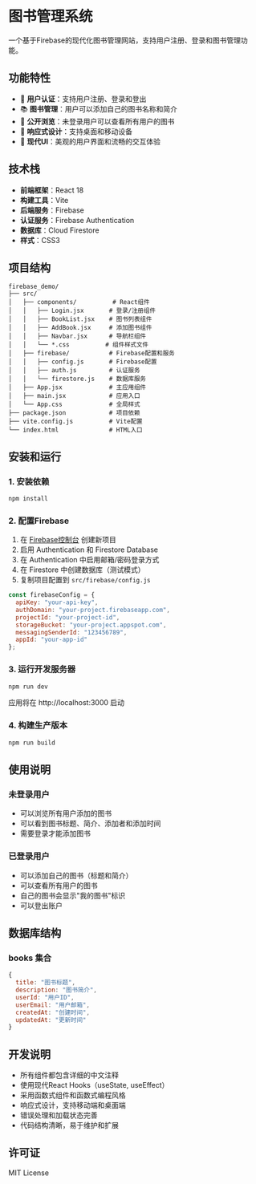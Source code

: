 # 图书管理系统

一个基于Firebase的现代化图书管理网站，支持用户注册、登录和图书管理功能。

## 功能特性

- 🔐 **用户认证**：支持用户注册、登录和登出
- 📚 **图书管理**：用户可以添加自己的图书名称和简介
- 👀 **公开浏览**：未登录用户可以查看所有用户的图书
- 📱 **响应式设计**：支持桌面和移动设备
- 🎨 **现代UI**：美观的用户界面和流畅的交互体验

## 技术栈

- **前端框架**：React 18
- **构建工具**：Vite
- **后端服务**：Firebase
- **认证服务**：Firebase Authentication
- **数据库**：Cloud Firestore
- **样式**：CSS3

## 项目结构

```
firebase_demo/
├── src/
│   ├── components/          # React组件
│   │   ├── Login.jsx       # 登录/注册组件
│   │   ├── BookList.jsx    # 图书列表组件
│   │   ├── AddBook.jsx     # 添加图书组件
│   │   ├── Navbar.jsx      # 导航栏组件
│   │   └── *.css          # 组件样式文件
│   ├── firebase/           # Firebase配置和服务
│   │   ├── config.js       # Firebase配置
│   │   ├── auth.js         # 认证服务
│   │   └── firestore.js    # 数据库服务
│   ├── App.jsx             # 主应用组件
│   ├── main.jsx            # 应用入口
│   └── App.css             # 全局样式
├── package.json            # 项目依赖
├── vite.config.js          # Vite配置
└── index.html              # HTML入口
```

## 安装和运行

### 1. 安装依赖

```bash
npm install
```

### 2. 配置Firebase

1. 在 [Firebase控制台](https://console.firebase.google.com/) 创建新项目
2. 启用 Authentication 和 Firestore Database
3. 在 Authentication 中启用邮箱/密码登录方式
4. 在 Firestore 中创建数据库（测试模式）
5. 复制项目配置到 `src/firebase/config.js`

```javascript
const firebaseConfig = {
  apiKey: "your-api-key",
  authDomain: "your-project.firebaseapp.com",
  projectId: "your-project-id",
  storageBucket: "your-project.appspot.com",
  messagingSenderId: "123456789",
  appId: "your-app-id"
};
```

### 3. 运行开发服务器

```bash
npm run dev
```

应用将在 http://localhost:3000 启动

### 4. 构建生产版本

```bash
npm run build
```

## 使用说明

### 未登录用户
- 可以浏览所有用户添加的图书
- 可以看到图书标题、简介、添加者和添加时间
- 需要登录才能添加图书

### 已登录用户
- 可以添加自己的图书（标题和简介）
- 可以查看所有用户的图书
- 自己的图书会显示"我的图书"标识
- 可以登出账户

## 数据库结构

### books 集合
```javascript
{
  title: "图书标题",
  description: "图书简介",
  userId: "用户ID",
  userEmail: "用户邮箱",
  createdAt: "创建时间",
  updatedAt: "更新时间"
}
```

## 开发说明

- 所有组件都包含详细的中文注释
- 使用现代React Hooks（useState, useEffect）
- 采用函数式组件和函数式编程风格
- 响应式设计，支持移动端和桌面端
- 错误处理和加载状态完善
- 代码结构清晰，易于维护和扩展

## 许可证

MIT License

